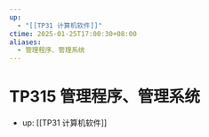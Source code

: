 ```yaml
---
up:
  - "[[TP31 计算机软件]]"
ctime: 2025-01-25T17:00:30+08:00
aliases:
  - 管理程序、管理系统
---
```


# TP315 管理程序、管理系统

- up: [[TP31 计算机软件]]

